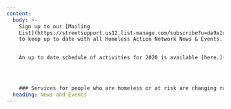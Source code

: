 ```yaml
---
content:
  body: >-
    Sign up to our [Mailing
    List](https://streetsupport.us12.list-manage.com/subscribe?u=da9a1d4bb2b1a69a981456972&id=3c6ae13085)
    to keep up to date with all Homeless Action Network News & Events.


    An up to date schedule of activities for 2020 is available [here.](/assets/uploads/han-2020-schedule.pdf)




    ### Services for people who are homeless or at risk are changing rapidly right now. The best place for the latest on where to get help in Greater Manchester is at [streetsupport.net](https://streetsupport.net), and we will post any major service changes the Network hear's about here.
  heading: News and Events
---
```

